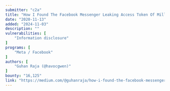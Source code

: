 ```yaml
---
submitter: "c2a"
title: "How I Found The Facebook Messenger Leaking Access Token Of Million Users"
date: "2020-11-13"
added: "2024-11-03"
description: ""
vulnerabilities: [
    "Information disclosure"
]
programs: [
    "Meta / Facebook"
]
authors: [
    "Guhan Raja (@havocgwen)"
]
bounty: "16,125"
link: "https://medium.com/@guhanraja/how-i-found-the-facebook-messenger-leaking-access-token-of-million-users-8ee4b3f1e5e3"
---
```




